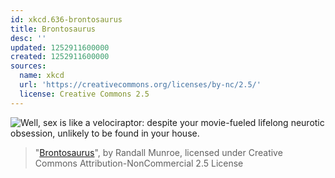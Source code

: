 ```yaml
---
id: xkcd.636-brontosaurus
title: Brontosaurus
desc: ''
updated: 1252911600000
created: 1252911600000
sources:
  name: xkcd
  url: 'https://creativecommons.org/licenses/by-nc/2.5/'
  license: Creative Commons 2.5
---
```

![Well, sex is like a velociraptor: despite your movie-fueled lifelong neurotic obsession, unlikely to be found in your house.](https://imgs.xkcd.com/comics/brontosaurus.png)
> "[Brontosaurus](https://xkcd.com/636/)", by Randall Munroe, licensed under Creative Commons Attribution-NonCommercial 2.5 License
